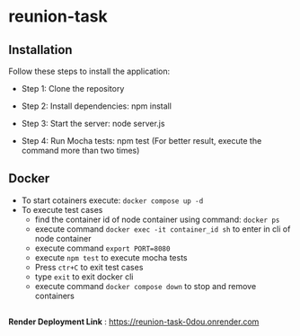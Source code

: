 # reunion-task


## Installation

Follow these steps to install the application:


- Step 1: Clone the repository

- Step 2: Install dependencies: npm install

- Step 3: Start the server: node server.js

- Step 4: Run Mocha tests: npm test (For better result, execute the command more than two times)

  
## Docker



 - To start cotainers execute: `docker compose up -d`
 - To execute test cases
	 - find the container id of node container using command: `docker ps`
	 - execute command `docker exec -it container_id sh` to enter in cli of node container
	 - execute command `export PORT=8080`
	 - execute `npm test` to execute mocha tests
	 - Press `ctr+C` to exit test cases
	 - type `exit` to exit docker cli
	 - execute command `docker compose down` to stop and remove containers

    
##
**Render Deployment Link** : https://reunion-task-0dou.onrender.com